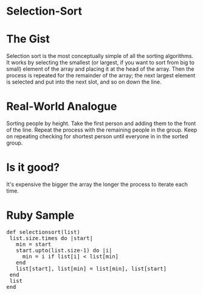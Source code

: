 # Selection-Sort

# The Gist

Selection sort is the most conceptually simple of all the sorting algorithms. It works by selecting the smallest (or largest, if you want to sort from big to small) element of the array and placing it at the head of the array. Then the process is repeated for the remainder of the array; the next largest element is selected and put into the next slot, and so on down the line.

# Real-World Analogue

Sorting people by height. Take the first person and adding them to the front of the line. Repeat the process with the remaining people in the group.  Keep on repeating checking for shortest person until everyone in in the sorted group.

# Is it good?

It's expensive the bigger the array the longer the process to iterate each time.  

# Ruby Sample

<pre class="ruby">
def selectionsort(list)
 list.size.times do |start|
   min = start
   start.upto(list.size-1) do |i|
     min = i if list[i] < list[min]
   end
   list[start], list[min] = list[min], list[start]
 end
 list
end
</pre>
    
